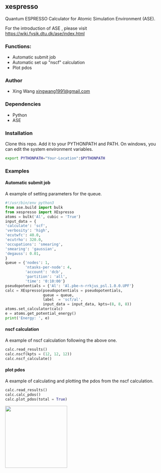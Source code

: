 ## xespresso
Quantum ESPRESSO Calculator for Atomic Simulation Environment (ASE).

For the introduction of ASE , please visit https://wiki.fysik.dtu.dk/ase/index.html


### Functions:
* Automatic submit job
* Automatic set up "nscf" calculation
* Plot pdos

### Author
* Xing Wang  <xingwang1991@gmail.com>

### Dependencies

* Python
* ASE

### Installation

Clone this repo. Add it to your PYTHONPATH and PATH. On windows, you can edit the system environment variables.

``` sh
export PYTHONPATH="Your-Location":$PYTHONPATH
```


### Examples

#### Automatic submit job

A example of setting parameters for the queue.

``` python
#!/usr/bin/env python3
from ase.build import bulk
from xespresso import XEspresso
atoms = bulk('Al', cubic = 'True')
input_data = {
'calculate': 'scf',
'verbosity': 'high', 
'ecutwfc': 40.0,
'ecutrho': 320.0,
'occupations': 'smearing',
'smearing': 'gaussian',
'degauss': 0.01,
}
queue = {'nodes': 1, 
         'ntasks-per-node': 4, 
		 'account': 'dcb', 
		 'partition': 'all', 
		 'time': '0:10:00'}
pseudopotentials = {'Al': 'Al.pbe-n-rrkjus_psl.1.0.0.UPF'}
calc = XEspresso(pseudopotentials = pseudopotentials, 
				 queue = queue,
				 label  = 'scf/al',
				 input_data = input_data, kpts=(8, 8, 8))
atoms.set_calculator(calc)
e = atoms.get_potential_energy()
print('Energy: ', e)
````

#### nscf calculation

A example of nscf calculation following the above one.

``` python
calc.read_results()
calc.nscf(kpts = (12, 12, 12))
calc.nscf_calculate()
````

#### plot pdos

A example of calculating and plotting the pdos from the nscf calculation.

``` python
calc.read_results()
calc.calc_pdos()
calc.plot_pdos(total = True)
````
<img src="examples/figs/al-pdos.png" width="200"/>